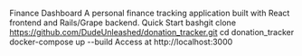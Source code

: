 Finance Dashboard
A personal finance tracking application built with React frontend and Rails/Grape backend.
Quick Start
bashgit clone https://github.com/DudeUnleashed/donation_tracker.git
cd donation_tracker
docker-compose up --build
Access at http://localhost:3000
